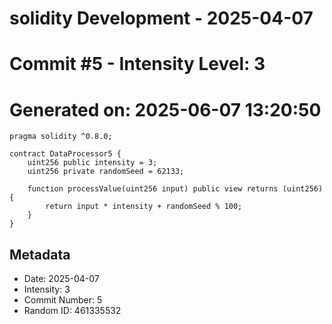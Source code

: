 ﻿# solidity Development - 2025-04-07
# Commit #5 - Intensity Level: 3
# Generated on: 2025-06-07 13:20:50
```solidity
pragma solidity ^0.8.0;

contract DataProcessor5 {
    uint256 public intensity = 3;
    uint256 private randomSeed = 62133;

    function processValue(uint256 input) public view returns (uint256) {
        return input * intensity + randomSeed % 100;
    }
}
```
## Metadata
- Date: 2025-04-07
- Intensity: 3
- Commit Number: 5
- Random ID: 461335532
